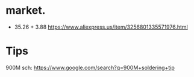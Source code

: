 # market.
- 35.26 + 3.88 https://www.aliexpress.us/item/3256801335571976.html

# Tips
900M
sch: https://www.google.com/search?q=900M+soldering+tip
